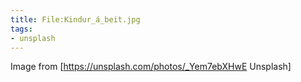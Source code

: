 ```yaml
---
title: File:Kindur_á_beit.jpg
tags:
- unsplash
---
```


Image from [https://unsplash.com/photos/_Yem7ebXHwE Unsplash]

